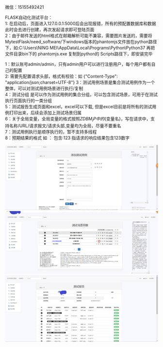 微信：15155492421

FLASK自动化测试平台：  
1: 在启动后，页面进入127.0.0.1:5000后会出现报错，所有的预配置数据库和数据此时会去进行创建，再次发起请求即可登陆页面  
2：由于邮件发送的html格式在邮箱解析可能不兼容，需要图片发送的，需要将MytestFlask/need_software/下windows版本的phantomjs文件放在python路径下，如:C:\Users\NING MEI\AppData\Local\Programs\Python\Python37 
再把文件目录bin下的 phantomjs.exe  复制到python的  Scripts路径下，即安装完毕


1：默认账号admin/admin，只有admin用户可以进行注册用户，每个用户都有自己的配置   
2: 需要先配置请求头部，格式有校验：如 {"Content-Type": "application/json;charset=UTF-8"}
3：测试用例场景是集合测试用例作为一个整体，可以对测试用例场景进行执行/复制  
4：测试分组 是可以作为测试用例的集合分组，可以包含测试场景，可用于在测试执行页面执行的一类分组  
5：测试报告生成页面和excel，excel可以下载, 但是excel目前是将所有的测试用例打印出来，后续会添加上测试场景归属  
6：关于全局变量，全局变量的格式按照${ZDBM_IP}中的${变量名}，写在请求中，支持名称/URL/请求报文/请求头部,变量均为全局，尽量不要重名  
7：测试用例执行是顺序执行的，暂不支持多线程  
8：预期结果的格式  如 ：     包含:123          指请求的响应结果包含123数字  


![](https://github.com/yangleiqing0/test/blob/master/20190819154824.png)
![](https://github.com/yangleiqing0/test/blob/master/20190819131549.png)
![](https://github.com/yangleiqing0/test/blob/master/20190819132150.png)
